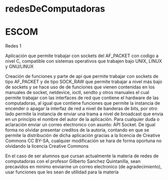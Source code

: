 # redesDeComputadoras
# ESCOM
Redes 1

Aplicación que permite trabajar con sockets del AF_PACKET con codigo a nivel C, compatible con sistemas operativos que trabajen bajo UNIX, LINUX y GNU/LINUX


Creación de funciones y parte de api que permite trabajar con sockets de tipo AF_PACKET y de tipo SOCK_RAW que permite trabajar a nivel más bajo de sockets y se hace uso de de funciones que vienen contenidas en los manuales de socket, netdevice, ioctl, sendto y otros manuales el cual permite trabajar con las interfaces de red que contiene el hardware de las computadoras, al igual que contiene funciones que permite la instancia de encender o apagar la interfaz de red a nivel de banderas de bits, por otro lado permite la instancia de enviar una trama a nivel de broadcast que envia en un principio el nombre del autor de la aplicación. Para cualquier duda o aclaración enviar un correo electronico con asunto: API Socket. De igual forma no olvidar presentar creditos de la autoria, contando en que se permite la distribución de dicha aplicación gracias a la licencia de Creative Commons CC BY-SA, cualquier modificación se hara de forma oportuna no olvidando la licencia Creative Commons

En el caso de ser alumnos que cursan actualmente la materia de redes de computadoras con el profesor Gilberto Sanchez Quintanilla, sean precavidos en minimo enviarme un correo electronico (de agradecimiento), usar funciones que les sean de utilidad para la matería 
